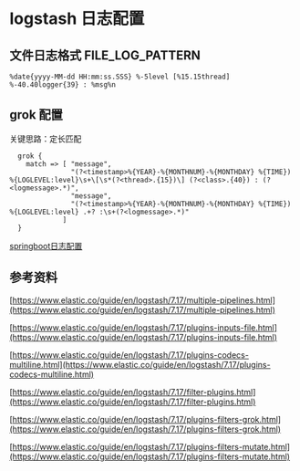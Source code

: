 # logstash 日志配置

## 文件日志格式 FILE_LOG_PATTERN

```text
%date{yyyy-MM-dd HH:mm:ss.SSS} %-5level [%15.15thread] %-40.40logger{39} : %msg%n
```


## grok 配置

关键思路：定长匹配

```text
  grok {
    match => [ "message",
               "(?<timestamp>%{YEAR}-%{MONTHNUM}-%{MONTHDAY} %{TIME}) %{LOGLEVEL:level}\s+\[\s*(?<thread>.{15})\] (?<class>.{40}) : (?<logmessage>.*)",
               "message",
               "(?<timestamp>%{YEAR}-%{MONTHNUM}-%{MONTHDAY} %{TIME}) %{LOGLEVEL:level} .+? :\s+(?<logmessage>.*)"
             ]
  }
```

[springboot日志配置](./springboot-logstash.conf)

## 参考资料

[https://www.elastic.co/guide/en/logstash/7.17/multiple-pipelines.html](https://www.elastic.co/guide/en/logstash/7.17/multiple-pipelines.html)

[https://www.elastic.co/guide/en/logstash/7.17/plugins-inputs-file.html](https://www.elastic.co/guide/en/logstash/7.17/plugins-inputs-file.html)

[https://www.elastic.co/guide/en/logstash/7.17/plugins-codecs-multiline.html](https://www.elastic.co/guide/en/logstash/7.17/plugins-codecs-multiline.html)

[https://www.elastic.co/guide/en/logstash/7.17/filter-plugins.html](https://www.elastic.co/guide/en/logstash/7.17/filter-plugins.html)

[https://www.elastic.co/guide/en/logstash/7.17/plugins-filters-grok.html](https://www.elastic.co/guide/en/logstash/7.17/plugins-filters-grok.html)

[https://www.elastic.co/guide/en/logstash/7.17/plugins-filters-mutate.html](https://www.elastic.co/guide/en/logstash/7.17/plugins-filters-mutate.html)